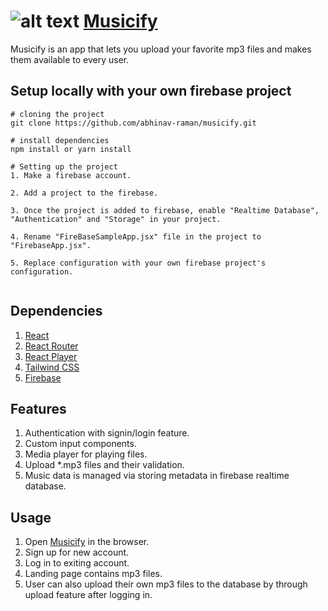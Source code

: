# ![alt text](https://github.com/abhinav-raman/musicify/master/src/assets/images/logo-icon.png) [Musicify]()

Musicify is an app that lets you upload your favorite mp3 files and makes them available to every user.

## Setup locally with your own firebase project

```git
# cloning the project
git clone https://github.com/abhinav-raman/musicify.git

# install dependencies
npm install or yarn install

# Setting up the project
1. Make a firebase account.

2. Add a project to the firebase.

3. Once the project is added to firebase, enable "Realtime Database", "Authentication" and "Storage" in your project.

4. Rename "FireBaseSampleApp.jsx" file in the project to "FirebaseApp.jsx".

5. Replace configuration with your own firebase project's configuration.


```
## Dependencies
1. [React](https://reactjs.org/)
2. [React Router](https://reactrouter.com/)
3. [React Player](https://www.npmjs.com/package/react-player)
4. [Tailwind CSS](https://tailwindcss.com/)
5. [Firebase](https://firebase.google.com/)

## Features

1. Authentication with signin/login feature.
2. Custom input components.
3. Media player  for playing files.
3. Upload *.mp3 files and their validation.
4. Music data is managed via storing metadata in firebase realtime database.


## Usage

1. Open [Musicify]() in the browser.
2. Sign up for new account.
3. Log in to exiting account.
4. Landing page contains mp3 files.
5. User can also upload their own mp3 files to the database by through upload feature after logging in.




